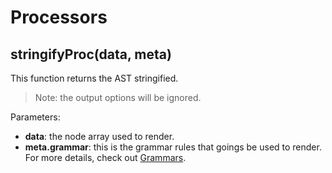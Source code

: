 # Processors

## stringifyProc(data, meta)

This function returns the AST stringified.

> Note: the output options will be ignored.

Parameters:

* **data**: the node array used to render.
* **meta.grammar**: this is the grammar rules that goings be used to render. For more details, check out [Grammars](/api/grammars).

